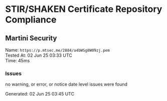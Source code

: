 # STIR/SHAKEN Certificate Repository Compliance

## Martini Security

Name: `https://p.mtsec.me/2884/a4bWSg8W09zj.pem`\
Tested At: 02 Jun 25 03:33 UTC\
Time: 45ms

### Issues

no warning, or error, or notice date level issues were found

Generated: 02 Jun 25 03:45 UTC